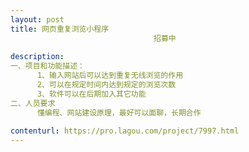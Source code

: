 ```yaml
---                
layout: post       
title: 网页重复浏览小程序
                                招募中
           
description: 
一、项目和功能描述：
      1、输入网站后可以达到重复无线浏览的作用
      2、可以在规定时间内达到规定的浏览次数
      3、软件可以在后期加入其它功能
二、人员要求
      懂编程、网站建设原理，最好可以面聊，长期合作
     
contenturl: https://pro.lagou.com/project/7997.html      
---                 
```

